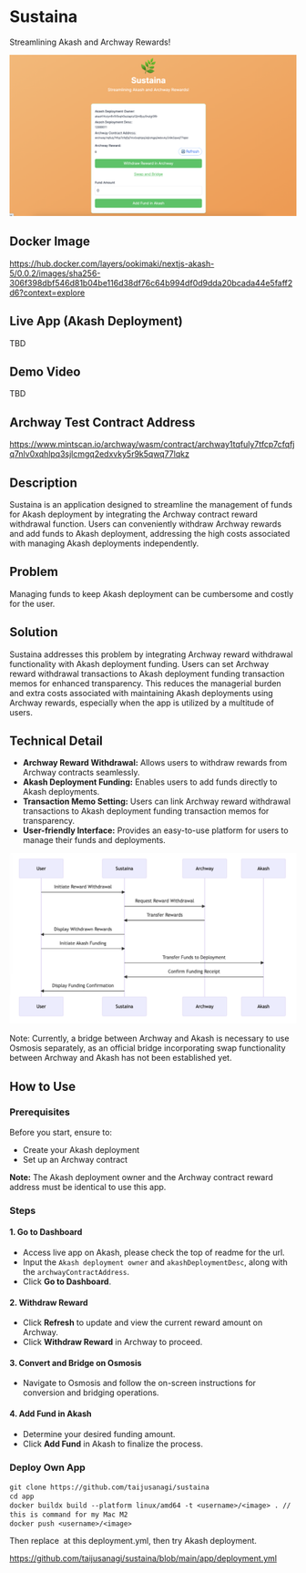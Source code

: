 # Sustaina

Streamlining Akash and Archway Rewards!

![screen-2](./docs/screen-2.png)

## Docker Image

https://hub.docker.com/layers/ookimaki/nextjs-akash-5/0.0.2/images/sha256-306f398dbf546d81b04be116d38df76c64b994df0d9dda20bcada44e5faff2d6?context=explore

## Live App (Akash Deployment)

TBD

## Demo Video

TBD

## Archway Test Contract Address

https://www.mintscan.io/archway/wasm/contract/archway1tqfuly7tfcp7cfqfjq7nlv0xqhlpq3sjlcmgq2edxvky5r9k5qwq77lqkz

## Description

Sustaina is an application designed to streamline the management of funds for Akash deployment by integrating the Archway contract reward withdrawal function. Users can conveniently withdraw Archway rewards and add funds to Akash deployment, addressing the high costs associated with managing Akash deployments independently.

## Problem

Managing funds to keep Akash deployment can be cumbersome and costly for the user.

## Solution

Sustaina addresses this problem by integrating Archway reward withdrawal functionality with Akash deployment funding. Users can set Archway reward withdrawal transactions to Akash deployment funding transaction memos for enhanced transparency. This reduces the managerial burden and extra costs associated with maintaining Akash deployments using Archway rewards, especially when the app is utilized by a multitude of users.

## Technical Detail

- **Archway Reward Withdrawal:** Allows users to withdraw rewards from Archway contracts seamlessly.
- **Akash Deployment Funding:** Enables users to add funds directly to Akash deployments.
- **Transaction Memo Setting:** Users can link Archway reward withdrawal transactions to Akash deployment funding transaction memos for transparency.
- **User-friendly Interface:** Provides an easy-to-use platform for users to manage their funds and deployments.

![diagram](./docs/diagram.png)

Note: Currently, a bridge between Archway and Akash is necessary to use Osmosis separately, as an official bridge incorporating swap functionality between Archway and Akash has not been established yet.

## How to Use

### Prerequisites

Before you start, ensure to:

- Create your Akash deployment
- Set up an Archway contract

**Note:** The Akash deployment owner and the Archway contract reward address must be identical to use this app.

### Steps

#### **1. Go to Dashboard**

- Access live app on Akash, please check the top of readme for the url.
- Input the `Akash deployment owner` and `akashDeploymentDesc`, along with the `archwayContractAddress`.
- Click **Go to Dashboard**.

#### **2. Withdraw Reward**

- Click **Refresh** to update and view the current reward amount on Archway.
- Click **Withdraw Reward** in Archway to proceed.

#### **3. Convert and Bridge on Osmosis**

- Navigate to Osmosis and follow the on-screen instructions for conversion and bridging operations.

#### **4. Add Fund in Akash**

- Determine your desired funding amount.
- Click **Add Fund** in Akash to finalize the process.

### Deploy Own App

```
git clone https://github.com/taijusanagi/sustaina
cd app
docker buildx build --platform linux/amd64 -t <username>/<image> . // this is command for my Mac M2
docker push <username>/<image>
```

Then replace <username><image> at this deployment.yml, then try Akash deployment.

https://github.com/taijusanagi/sustaina/blob/main/app/deployment.yml
